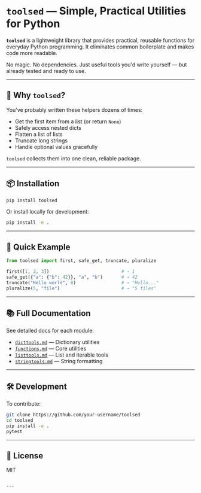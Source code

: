 # `toolsed` — Simple, Practical Utilities for Python

**`toolsed`** is a lightweight library that provides practical, reusable functions for everyday Python programming. It eliminates common boilerplate and makes code more readable.

No magic. No dependencies. Just useful tools you'd write yourself — but already tested and ready to use.

---

## 🚀 Why `toolsed`?

You've probably written these helpers dozens of times:
- Get the first item from a list (or return `None`)
- Safely access nested dicts
- Flatten a list of lists
- Truncate long strings
- Handle optional values gracefully

`toolsed` collects them into one clean, reliable package.

---

## 📦 Installation

```bash
pip install toolsed
```

Or install locally for development:

```bash
pip install -e .
```

---

## 🧩 Quick Example

```python
from toolsed import first, safe_get, truncate, pluralize

first([1, 2, 3])                           # → 1
safe_get({"a": {"b": 42}}, "a", "b")       # → 42
truncate("Hello world", 8)                 # → "Hello..."
pluralize(5, "file")                       # → "5 files"
```

---

## 📚 Full Documentation

See detailed docs for each module:
- [`dicttools.md`](docs/dicttools.md) — Dictionary utilities
- [`functions.md`](docs/functions.md) — Core utilities
- [`listtools.md`](docs/listtools.md) — List and iterable tools
- [`stringtools.md`](docs/stringtools.md) — String formatting

---

## 🛠️ Development

To contribute:
```bash
git clone https://github.com/your-username/toolsed
cd toolsed
pip install -e .
pytest
```

---

## 📄 License

MIT
```

---
